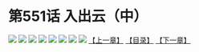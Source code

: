 # 第551话 入出云（中）
![](https://mhpic.xiaomingtaiji.net/comic/D/斗破苍穹拆分版/551话/1.jpg-zymk.middle.webp)
![](https://mhpic.xiaomingtaiji.net/comic/D/斗破苍穹拆分版/551话/2.jpg-zymk.middle.webp)
![](https://mhpic.xiaomingtaiji.net/comic/D/斗破苍穹拆分版/551话/3.jpg-zymk.middle.webp)
![](https://mhpic.xiaomingtaiji.net/comic/D/斗破苍穹拆分版/551话/4.jpg-zymk.middle.webp)
![](https://mhpic.xiaomingtaiji.net/comic/D/斗破苍穹拆分版/551话/5.jpg-zymk.middle.webp)
![](https://mhpic.xiaomingtaiji.net/comic/D/斗破苍穹拆分版/551话/6.jpg-zymk.middle.webp)
![](https://mhpic.xiaomingtaiji.net/comic/D/斗破苍穹拆分版/551话/7.jpg-zymk.middle.webp)
![](https://mhpic.xiaomingtaiji.net/comic/D/斗破苍穹拆分版/551话/8.jpg-zymk.middle.webp)
[【上一章】](./550.md)
[【目录】](./READMD.md)
[【下一章】](./552.md)
